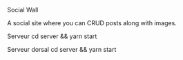 Social Wall

A social site where you can CRUD posts along with images.


Serveur 
cd server && yarn start

Serveur dorsal
cd server && yarn start